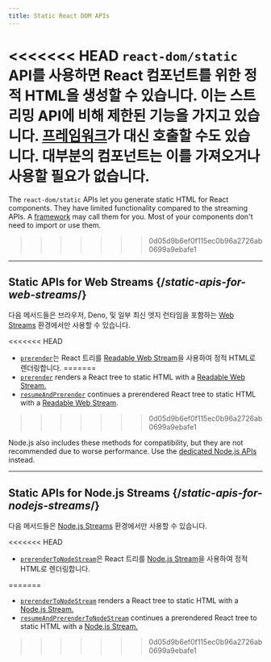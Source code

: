 ```yaml
---
title: Static React DOM APIs
---
```


<Intro>

<<<<<<< HEAD
`react-dom/static` API를 사용하면 React 컴포넌트를 위한 정적 HTML을 생성할 수 있습니다. 이는 스트리밍 API에 비해 제한된 기능을 가지고 있습니다. [프레임워크](/learn/start-a-new-react-project#production-grade-react-frameworks)가 대신 호출할 수도 있습니다. 대부분의 컴포넌트는 이를 가져오거나 사용할 필요가 없습니다.
=======
The `react-dom/static` APIs let you generate static HTML for React components. They have limited functionality compared to the streaming APIs. A [framework](/learn/start-a-new-react-project#full-stack-frameworks) may call them for you. Most of your components don't need to import or use them.
>>>>>>> 0d05d9b6ef0f115ec0b96a2726ab0699a9ebafe1

</Intro>

---

## Static APIs for Web Streams {/*static-apis-for-web-streams*/}

다음 메서드들은 브라우저, Deno, 및 일부 최신 엣지 런타임을 포함하는 [Web Streams](https://developer.mozilla.org/en-US/docs/Web/API/Streams_API) 환경에서만 사용할 수 있습니다.

<<<<<<< HEAD
* [`prerender`](/reference/react-dom/static/prerender)는 React 트리를 [Readable Web Stream](https://developer.mozilla.org/en-US/docs/Web/API/ReadableStream)을 사용하여 정적 HTML로 렌더링합니다.
=======
* [`prerender`](/reference/react-dom/static/prerender) renders a React tree to static HTML with a [Readable Web Stream.](https://developer.mozilla.org/en-US/docs/Web/API/ReadableStream)
* <ExperimentalBadge /> [`resumeAndPrerender`](/reference/react-dom/static/resumeAndPrerender) continues a prerendered React tree to static HTML with a [Readable Web Stream](https://developer.mozilla.org/en-US/docs/Web/API/ReadableStream).
>>>>>>> 0d05d9b6ef0f115ec0b96a2726ab0699a9ebafe1

Node.js also includes these methods for compatibility, but they are not recommended due to worse performance. Use the [dedicated Node.js APIs](#static-apis-for-nodejs-streams) instead.

---

## Static APIs for Node.js Streams {/*static-apis-for-nodejs-streams*/}

다음 메서드들은 [Node.js Streams](https://nodejs.org/api/stream.html) 환경에서만 사용할 수 있습니다.

<<<<<<< HEAD
* [`prerenderToNodeStream`](/reference/react-dom/static/prerenderToNodeStream)은 React 트리를 [Node.js Stream](https://nodejs.org/api/stream.html)을 사용하여 정적 HTML로 렌더링합니다.

=======
* [`prerenderToNodeStream`](/reference/react-dom/static/prerenderToNodeStream) renders a React tree to static HTML with a [Node.js Stream.](https://nodejs.org/api/stream.html)
* <ExperimentalBadge /> [`resumeAndPrerenderToNodeStream`](/reference/react-dom/static/resumeAndPrerenderToNodeStream) continues a prerendered React tree to static HTML with a [Node.js Stream.](https://nodejs.org/api/stream.html)
>>>>>>> 0d05d9b6ef0f115ec0b96a2726ab0699a9ebafe1

